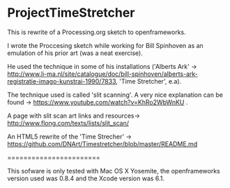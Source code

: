 ProjectTimeStretcher
====================

This is  rewrite of a Processing.org sketch to openframeworks. 

I wrote the Proccesing sketch while working for Bill Spinhoven as an emulation of his prior art (was a neat exercise). 

He used the technique in some of his installations ('Alberts Ark' -> http://www.li-ma.nl/site/catalogue/doc/bill-spinhoven/alberts-ark-registratie-imago-kunstrai-1990/7833, 'Time Stretcher', e.a).

The technique used is called 'slit scanning'. A very nice explanation can be found -> https://www.youtube.com/watch?v=KhRo2WbWnKU .

A page with slit scan art links and resources->  http://www.flong.com/texts/lists/slit_scan/

An HTML5 rewrite of the 'Time Strecher' -> https://github.com/DNArt/Timestretcher/blob/master/README.md

=======================

This sofware is only tested with Mac OS X Yosemite, the openframeworks version used was 0.8.4 and the Xcode version was 6.1.
